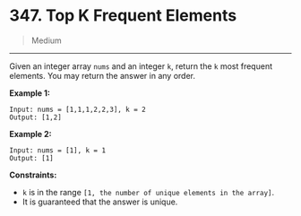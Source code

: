 # 347. Top K Frequent Elements

> Medium

------

Given an integer array `nums` and an integer `k`, return the `k` most frequent elements. You may return the answer in any order.

**Example 1:**

```
Input: nums = [1,1,1,2,2,3], k = 2
Output: [1,2]
```

**Example 2:**

```
Input: nums = [1], k = 1
Output: [1]
```

**Constraints:**

- `k` is in the range `[1, the number of unique elements in the array]`.
- It is guaranteed that the answer is unique.